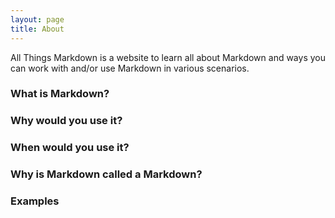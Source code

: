 ```yaml
---
layout: page
title: About
---
```


<p class="message">
  All Things Markdown is a website to learn all about Markdown and ways you can work with and/or use Markdown in various scenarios.
</p>


### What is Markdown?

### Why would you use it?

### When would you use it?

### Why is Markdown called a Markdown?

### Examples

